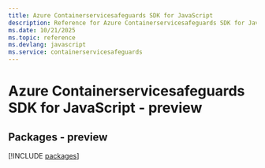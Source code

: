 ```yaml
---
title: Azure Containerservicesafeguards SDK for JavaScript
description: Reference for Azure Containerservicesafeguards SDK for JavaScript
ms.date: 10/21/2025
ms.topic: reference
ms.devlang: javascript
ms.service: containerservicesafeguards
---
```

# Azure Containerservicesafeguards SDK for JavaScript - preview
## Packages - preview
[!INCLUDE [packages](containerservicesafeguards-index.md)]